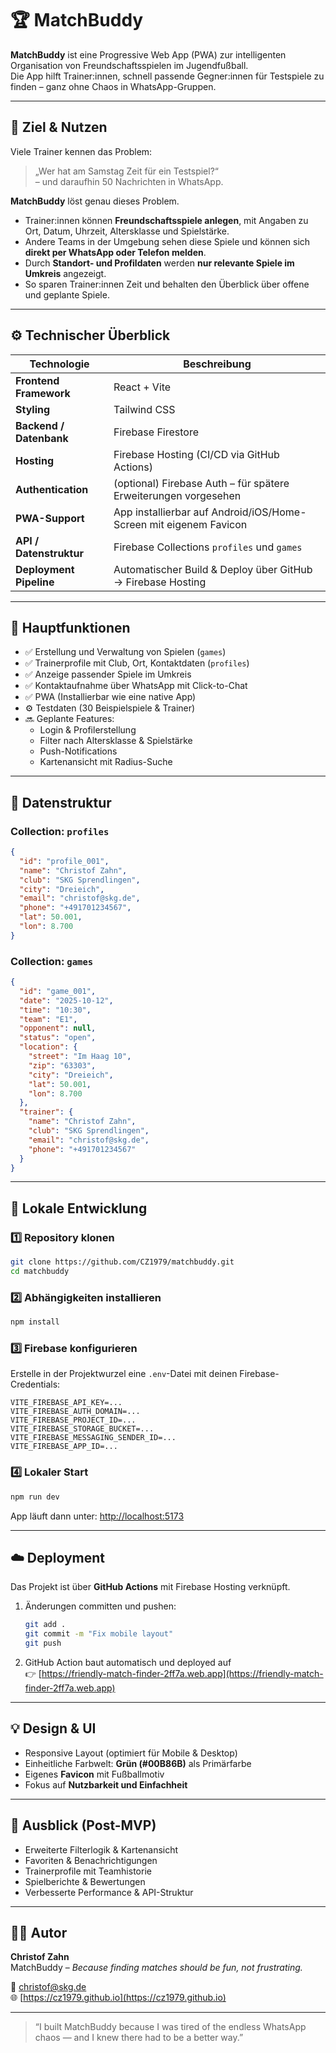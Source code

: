 # 🏆 MatchBuddy

**MatchBuddy** ist eine Progressive Web App (PWA) zur intelligenten Organisation von Freundschaftsspielen im Jugendfußball.  
Die App hilft Trainer:innen, schnell passende Gegner:innen für Testspiele zu finden – ganz ohne Chaos in WhatsApp-Gruppen.

---

## 🚀 Ziel & Nutzen

Viele Trainer kennen das Problem:  
> „Wer hat am Samstag Zeit für ein Testspiel?“  
> – und daraufhin 50 Nachrichten in WhatsApp.

**MatchBuddy** löst genau dieses Problem.

- Trainer:innen können **Freundschaftsspiele anlegen**, mit Angaben zu Ort, Datum, Uhrzeit, Altersklasse und Spielstärke.  
- Andere Teams in der Umgebung sehen diese Spiele und können sich **direkt per WhatsApp oder Telefon melden**.  
- Durch **Standort- und Profildaten** werden **nur relevante Spiele im Umkreis** angezeigt.  
- So sparen Trainer:innen Zeit und behalten den Überblick über offene und geplante Spiele.

---

## ⚙️ Technischer Überblick

| Technologie            | Beschreibung |
|------------------------|---------------|
| **Frontend Framework** | React + Vite |
| **Styling**            | Tailwind CSS |
| **Backend / Datenbank**| Firebase Firestore |
| **Hosting**            | Firebase Hosting (CI/CD via GitHub Actions) |
| **Authentication**     | (optional) Firebase Auth – für spätere Erweiterungen vorgesehen |
| **PWA-Support**        | App installierbar auf Android/iOS/Home-Screen mit eigenem Favicon |
| **API / Datenstruktur**| Firebase Collections `profiles` und `games` |
| **Deployment Pipeline**| Automatischer Build & Deploy über GitHub → Firebase Hosting |

---

## 📱 Hauptfunktionen

- ✅ Erstellung und Verwaltung von Spielen (`games`)
- ✅ Trainerprofile mit Club, Ort, Kontaktdaten (`profiles`)
- ✅ Anzeige passender Spiele im Umkreis
- ✅ Kontaktaufnahme über WhatsApp mit Click-to-Chat
- ✅ PWA (Installierbar wie eine native App)
- ⚙️ Testdaten (30 Beispielspiele & Trainer)
- 🔜 Geplante Features:
  - Login & Profilerstellung
  - Filter nach Altersklasse & Spielstärke
  - Push-Notifications
  - Kartenansicht mit Radius-Suche

---

## 🧩 Datenstruktur

### **Collection: `profiles`**
```json
{
  "id": "profile_001",
  "name": "Christof Zahn",
  "club": "SKG Sprendlingen",
  "city": "Dreieich",
  "email": "christof@skg.de",
  "phone": "+491701234567",
  "lat": 50.001,
  "lon": 8.700
}
```

### **Collection: `games`**
```json
{
  "id": "game_001",
  "date": "2025-10-12",
  "time": "10:30",
  "team": "E1",
  "opponent": null,
  "status": "open",
  "location": {
    "street": "Im Haag 10",
    "zip": "63303",
    "city": "Dreieich",
    "lat": 50.001,
    "lon": 8.700
  },
  "trainer": {
    "name": "Christof Zahn",
    "club": "SKG Sprendlingen",
    "email": "christof@skg.de",
    "phone": "+491701234567"
  }
}
```

---

## 🧰 Lokale Entwicklung

### 1️⃣ Repository klonen
```bash
git clone https://github.com/CZ1979/matchbuddy.git
cd matchbuddy
```

### 2️⃣ Abhängigkeiten installieren
```bash
npm install
```

### 3️⃣ Firebase konfigurieren  
Erstelle in der Projektwurzel eine `.env`-Datei mit deinen Firebase-Credentials:
```env
VITE_FIREBASE_API_KEY=...
VITE_FIREBASE_AUTH_DOMAIN=...
VITE_FIREBASE_PROJECT_ID=...
VITE_FIREBASE_STORAGE_BUCKET=...
VITE_FIREBASE_MESSAGING_SENDER_ID=...
VITE_FIREBASE_APP_ID=...
```

### 4️⃣ Lokaler Start
```bash
npm run dev
```
App läuft dann unter: [http://localhost:5173](http://localhost:5173)

---

## ☁️ Deployment

Das Projekt ist über **GitHub Actions** mit Firebase Hosting verknüpft.

1. Änderungen committen und pushen:
   ```bash
   git add .
   git commit -m "Fix mobile layout"
   git push
   ```
2. GitHub Action baut automatisch und deployed auf  
   👉 [https://friendly-match-finder-2ff7a.web.app](https://friendly-match-finder-2ff7a.web.app)

---

## 💡 Design & UI

- Responsive Layout (optimiert für Mobile & Desktop)
- Einheitliche Farbwelt: **Grün (#00B86B)** als Primärfarbe
- Eigenes **Favicon** mit Fußballmotiv
- Fokus auf **Nutzbarkeit und Einfachheit**

---

## 🧭 Ausblick (Post-MVP)

- Erweiterte Filterlogik & Kartenansicht
- Favoriten & Benachrichtigungen
- Trainerprofile mit Teamhistorie
- Spielberichte & Bewertungen
- Verbesserte Performance & API-Struktur

---

## 👨‍💻 Autor

**Christof Zahn**  
MatchBuddy – *Because finding matches should be fun, not frustrating.*

📧 [christof@skg.de](mailto:christof@skg.de)  
🌐 [https://cz1979.github.io](https://cz1979.github.io)

---

> “I built MatchBuddy because I was tired of the endless WhatsApp chaos — and I knew there had to be a better way.”
